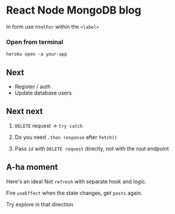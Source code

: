 # React Node MongoDB blog

In form use `htmlFor` within the `<label>`

### Open from terminal
```heroku open -a your-app```

## Next

- Register / auth
- Update database users

## Next next

1. `DELETE` request -> `try catch`

2. Do you need `.then response` after `fetch()`

3. Pass `id` with `DELETE request` directly, not with the rout endpoint

## A-ha moment

Here's an idea! Not `refresh` with separate hook and logic.

Fire `useEffect` when the state changes, get `posts` again.

Try explore in that direction